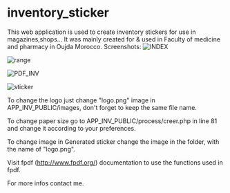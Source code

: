 # inventory_sticker
This web application is used to create inventory stickers for use in magazines,shops... 
It was mainly created for & used in Faculty of medicine and pharmacy in Oujda Morocco.
Screenshots: 
![INDEX](https://user-images.githubusercontent.com/64654197/132038629-475b1449-1ebc-426e-a87f-26d5c04b2faa.png)


![range](https://user-images.githubusercontent.com/64654197/132038759-fc231cca-7d33-4be4-b140-2be19dabd68a.png)


![PDF_INV](https://user-images.githubusercontent.com/64654197/132038798-0da00611-67af-4bdf-a48b-51c9bad0b579.png)



![sticker](https://user-images.githubusercontent.com/64654197/132039569-0e4541b0-ade3-45ec-aff3-968920bf1b16.png)



To change the logo just change "logo.png" image in APP_INV_PUBLIC/images, don't forget to keep the same file name.

To change paper size go to APP_INV_PUBLIC/process/creer.php in line 81 and change it according to your preferences.

To change image in Generated sticker change the image in the folder, with the name of "logo.png".

Visit fpdf (http://www.fpdf.org/) documentation to use the functions used in fpdf.

For more infos contact me.
